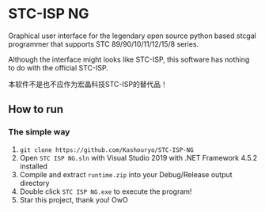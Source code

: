 # STC-ISP NG
Graphical user interface for the legendary open source python based stcgal programmer that supports STC 89/90/10/11/12/15/8 series.

Although the interface might looks like STC-ISP, this software has nothing to do with the official STC-ISP.

本软件不是也不应作为宏晶科技STC-ISP的替代品！


## How to run

### The simple way
1. `git clone https://github.com/Kashouryo/STC-ISP-NG`
2. Open `STC ISP NG.sln` with Visual Studio 2019 with .NET Framework 4.5.2 installed
3. Compile and extract `runtime.zip` into your Debug/Release output directory
4. Double click `STC ISP NG.exe` to execute the program!
5. Star this project, thank you! OwO